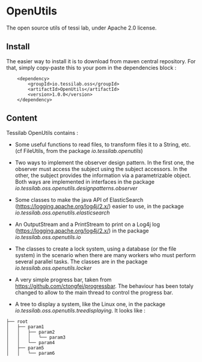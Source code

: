 # OpenUtils
The open source utils of tessi lab, under Apache 2.0 license.

## Install
The easier way to install it is to download from maven central repository. For that, simply copy-paste this to your pom in the dependencies block : 

        <dependency>
            <groupId>io.tessilab.oss</groupId>
            <artifactId>OpenUtils</artifactId>
            <version>1.0.0</version>
        </dependency>

## Content 

Tessilab OpenUtils contains : 

* Some useful functions to read files, to transform files it to a String, etc. (cf FileUtils, from the package _io.tessilab.openutils_)

* Two ways to implement the observer design pattern. In the first one, the observer must access the subject using the subject accessors. In the other, the subject provides the information via a parametrizable object. Both ways are implemented in interfaces in the package _io.tessilab.oss.openutils.designpatterns.observer_

* Some classes to make the java API of ElasticSearch (https://logging.apache.org/log4j/2.x/) easier to use, in the package _io.tessilab.oss.openutils.elasticsearch_

* An OutputStream and a PrintStream to print on a Log4j log (https://logging.apache.org/log4j/2.x/) in the package _io.tessilab.oss.openutils.io_

* The classes to create a lock system, using a database (or the file system) in the scenario when there are many workers who must perform several parallel tasks. The classes are in the package _io.tessilab.oss.openutils.locker_

* A very simple progress bar, taken from https://github.com/ctongfei/progressbar. The behaviour has been totaly changed to allow to the main thread to control the progress bar. 

* A tree to display a system, like the Linux one, in the package _io.tessilab.oss.openutils.treedisplaying_.  It looks like  : 

```
├── root 
│   ├── param1 
│   │   ├── param2 
│   │   │   └── param3
│   │   └── param4
│   ├── param5
│   │   └── param6
```



